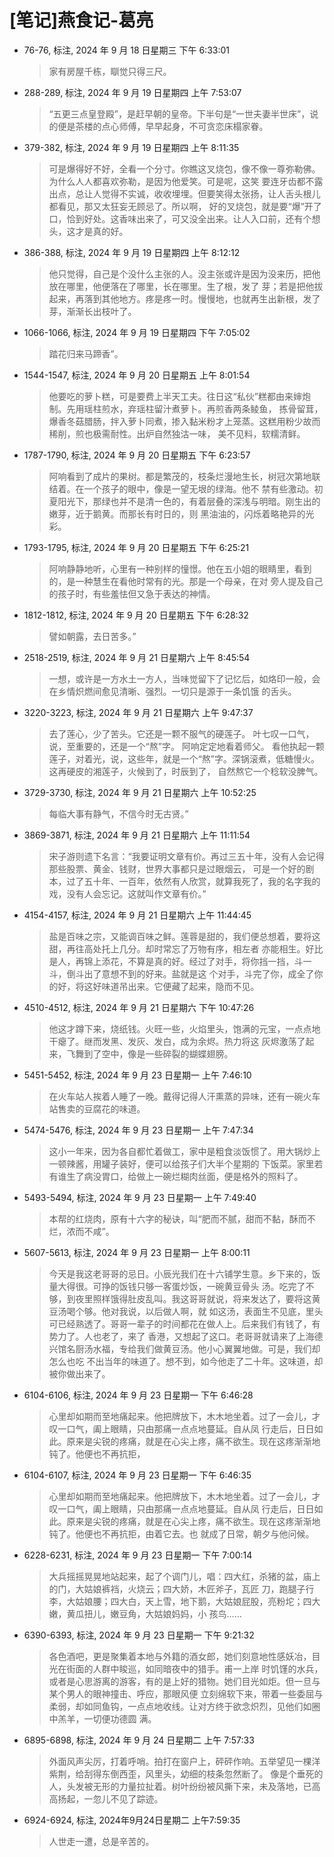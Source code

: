 # [笔记]燕食记-葛亮


-   76-76, 标注, 2024 年 9 月 18 日星期三 下午 6:33:01

    > 家有房屋千栋，瞓觉只得三尺。

-   288-289, 标注, 2024 年 9 月 19 日星期四 上午 7:53:07

    > “五更三点皇登殿”，是赶早朝的皇帝。下半句是“一世夫妻半世床”，说的便是茶楼的点心师傅，早早起身，不可贪恋床榻家眷。

-   379-382, 标注, 2024 年 9 月 19 日星期四 上午 8:11:35

    > 可是爆得好不好，全看一个分寸。你瞧这叉烧包，像不像一尊弥勒佛。为什么人人都喜欢弥勒，是因为他爱笑。可是呢，这笑
    > 要连牙齿都不露出点，总让人觉得不实诚，收收埋埋。但要笑得太张扬，让人舌头根儿都看见，那又太狂妄无顾忌了。所以啊，
    > 好的叉烧包，就是要“爆”开了口，恰到好处。这香味出来了，可又没全出来。让人入口前，还有个想头，这才是真的好。

-   386-388, 标注, 2024 年 9 月 19 日星期四 上午 8:12:12

    > 他只觉得，自己是个没什么主张的人。没主张或许是因为没来历，把他放在哪里，他便落在了哪里，长在哪里。生了根，发了
    > 芽；若是把他拔起来，再落到其他地方。疼是疼一时。慢慢地，也就再生出新根，发了芽，渐渐长出枝叶了。

-   1066-1066, 标注, 2024 年 9 月 19 日星期四 下午 7:05:02

    > 踏花归来马蹄香”。

-   1544-1547, 标注, 2024 年 9 月 20 日星期五 上午 8:01:54

    > 他要吃的萝卜糕，可是要费上半天工夫。往日这“私伙”糕都由来婶炮制。先用瑶柱煎水，弃瑶柱留汁煮萝卜。再煎香两条鲮鱼，
    > 拣骨留茸，爆香冬菇腊肠，拌入萝卜同煮，掺入黏米粉才上笼蒸。这糕用粉少故而稀削，煎也极需耐性。出炉自然独沽一味，
    > 美不见料，软糯清鲜。

-   1787-1790, 标注, 2024 年 9 月 20 日星期五 下午 6:23:57

    > 阿响看到了成片的果树。都是繁茂的，枝条烂漫地生长，树冠次第地联结着。在一个孩子的眼中，像是一望无垠的绿海。他不
    > 禁有些激动。初夏阳光下，那绿也并不是清一色的，有着层叠的深浅与明暗。刚生出的嫩芽，近于鹅黄。而那长有时日的，则
    > 黑油油的，闪烁着略艳异的光彩。

-   1793-1795, 标注, 2024 年 9 月 20 日星期五 下午 6:25:21

    > 阿响静静地听，心里有一种别样的憧憬。他在五小姐的眼睛里，看到的，是一种慧生在看他时常有的光。那是一个母亲，在对
    > 旁人提及自己的孩子时，有些羞怯但又急于表达的神情。

-   1812-1812, 标注, 2024 年 9 月 20 日星期五 下午 6:28:32

    > 譬如朝露，去日苦多。”

-   2518-2519, 标注, 2024 年 9 月 21 日星期六 上午 8:45:54

    > 一想，或许是一方水土一方人，当味觉留下了记忆后，如烙印一般，会在乡情炽燃间愈见清晰、强烈。一切只是源于一条饥饿
    > 的舌头。

-   3220-3223, 标注, 2024 年 9 月 21 日星期六 上午 9:47:37

    > 去了莲心，少了苦头。它还是一颗不服气的硬莲子。 叶七叹一口气，说，至重要的，还是一个“熬”字。 阿响定定地看着师父。
    > 看他执起一颗莲子，对着光，说，这些年，就是一个“熬”字。深锅滚煮，低糖慢火。这再硬皮的湘莲子，火候到了，时辰到了，
    > 自然熬它一个稔软没脾气。

-   3729-3730, 标注, 2024 年 9 月 21 日星期六 上午 10:52:25

    > 每临大事有静气，不信今时无古贤。”

-   3869-3871, 标注, 2024 年 9 月 21 日星期六 上午 11:11:54

    > 宋子游则遗下名言：“我要证明文章有价。再过三五十年，没有人会记得那些股票、黄金、钱财，世界大事都只是过眼烟云，
    > 可是一个好的剧本，过了五十年、一百年，依然有人欣赏，就算我死了，我的名字我的戏，没有人会忘记。这就叫作文章有价。”

-   4154-4157, 标注, 2024 年 9 月 21 日星期六 上午 11:44:45

    > 盐是百味之宗，又能调百味之鲜。莲蓉是甜的，我们便总想着，要将这甜，再往高处托上几分。却时常忘了万物有序，相左者
    > 亦能相生。好比是人，再锦上添花，不算是真的好。经过了对手，将你挡一挡，斗一斗，倒斗出了意想不到的好来。盐就是这
    > 个对手，斗完了你，成全了你的好，将这好味道吊出来。它便藏了起来，隐而不见。

-   4510-4512, 标注, 2024 年 9 月 21 日星期六 下午 10:47:26

    > 他这才蹲下来，烧纸钱。火旺一些，火焰里头，饱满的元宝，一点点地干瘪了。继而发黑、发灰、发白，成为余烬。热力将这
    > 灰烬激荡了起来，飞舞到了空中，像是一些碎裂的蝴蝶翅膀。

-   5451-5452, 标注, 2024 年 9 月 23 日星期一 上午 7:46:10

    > 在火车站人挨着人睡了一晚。戴得记得人汗熏蒸的异味，还有一碗火车站售卖的豆腐花的味道。

-   5474-5476, 标注, 2024 年 9 月 23 日星期一 上午 7:47:34

    > 这小一年来，因为各自都忙着做工，家中是粗食淡饭惯了。用大锅炒上一顿辣酱，用罐子装好，便可以给孩子们大半个星期的
    > 下饭菜。家里若有谁生了病没胃口，给做上一碗烂糊肉丝面，便是格外的照料了。

-   5493-5494, 标注, 2024 年 9 月 23 日星期一 上午 7:49:40

    > 本帮的红烧肉，原有十六字的秘诀，叫“肥而不腻，甜而不黏，酥而不烂，浓而不咸”。

-   5607-5613, 标注, 2024 年 9 月 23 日星期一 上午 8:00:11

    > 今天是我这老哥哥的忌日。小辰光我们在十六铺学生意。乡下来的，饭量大得很。可挣的饭钱只够一客蛋炒饭，一碗黄豆骨头
    > 汤。吃完了不够，到夜里照样饿得肚皮乱叫。我这哥哥就说，将来发达了，要将这黄豆汤喝个够。他对我说，以后做人啊，就
    > 如这汤，表面生不见底，里头可已经熟透了。哥哥一辈子的时间都花在做人上。后来我们有钱了，有势力了。人也老了，来了
    > 香港，又想起了这口。老哥哥就请来了上海德兴馆名厨汤水福，专给我们做黄豆汤。他小心翼翼地做。可是，我们却怎么也吃
    > 不出当年的味道了。想不到，如今他走了二十年。这味道，却被你做出来了。

-   6104-6106, 标注, 2024 年 9 月 23 日星期一 下午 6:46:28

    > 心里却如期而至地痛起来。他把牌放下，木木地坐着。过了一会儿，才叹一口气，阖上眼睛，只由那痛一点点地蔓延。自从凤
    > 行走后，日日如此。原来是尖锐的疼痛，就是在心尖上疼，痛不欲生。现在这疼渐渐地钝了。他便也不再抗拒，

-   6104-6107, 标注, 2024 年 9 月 23 日星期一 下午 6:46:35

    > 心里却如期而至地痛起来。他把牌放下，木木地坐着。过了一会儿，才叹一口气，阖上眼睛，只由那痛一点点地蔓延。自从凤
    > 行走后，日日如此。原来是尖锐的疼痛，就是在心尖上疼，痛不欲生。现在这疼渐渐地钝了。他便也不再抗拒，由着它去。也
    > 就成了日常，朝夕与他问候。

-   6228-6231, 标注, 2024 年 9 月 23 日星期一 下午 7:00:14

    > 大兵摇摇晃晃地站起来，起了个调门儿，唱：四大红，杀猪的盆，庙上的门，大姑娘裤裆，火烧云；四大娇，木匠斧子，瓦匠
    > 刀，跑腿子行李，大姑娘腰；四大白，天上雪，地下鹅，大姑娘屁股，亮粉坨；四大嫩，黄瓜扭儿，嫩豆角，大姑娘妈妈，小
    > 孩鸟……

-   6390-6393, 标注, 2024 年 9 月 23 日星期一 下午 9:21:32

    > 各色酒吧，更是聚集着本地与外籍的酒女郎，她们刻意地性感妖冶，目光在街面的人群中睃巡，如同暗夜中的猎手。甫一上岸
    > 时饥馑的水兵，或者是心思游离的游客，有的是上好的猎物。她们目光如炬。但一旦与某个男人的眼神撞击、呼应，那眼风便
    > 立刻绵软下来，带着一些委屈与柔弱，却如同鱼钩，一点点地收线。让对方终于欲念炽烈，见他们如圈中羔羊，一切便功德圆
    > 满。

-   6895-6898, 标注, 2024 年 9 月 24 日星期二 上午 7:57:33

    > 外面风声尖厉，打着呼哨。拍打在窗户上，砰砰作响。五举望见一棵洋紫荆，给刮得东倒西歪，风里头，幼细的枝条忽然断了。
    > 像是个垂死的人，头发被无形的力量拉扯着。树叶纷纷被风撕下来，未及落地，已高高扬起，一忽儿不见了踪迹。

-   6924-6924, 标注, 2024年9月24日星期二 上午7:59:35

    > 人世走一遭，总是辛苦的。

